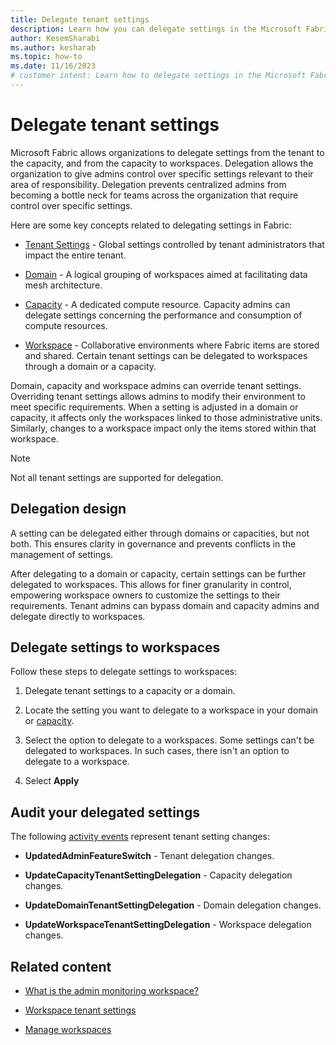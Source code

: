 ```yaml
---
title: Delegate tenant settings
description: Learn how you can delegate settings in the Microsoft Fabric admin portal, from the tenant to the capacity, and from the capacity to workspaces.
author: KesemSharabi
ms.author: kesharab
ms.topic: how-to
ms.date: 11/16/2023
# customer intent: Learn how to delegate settings in the Microsoft Fabric admin portal.
---
```


# Delegate tenant settings

Microsoft Fabric allows organizations to delegate settings from the tenant to the capacity, and from the capacity to workspaces. Delegation allows the organization to give admins control over specific settings relevant to their area of responsibility. Delegation prevents centralized admins from becoming a bottle neck for teams across the organization that require control over specific settings.

Here are some key concepts related to delegating settings in Fabric:

* [Tenant Settings](../admin/about-tenant-settings.md) - Global settings controlled by tenant administrators that impact the entire tenant.

* [Domain](../governance/domains.md) - A logical grouping of workspaces aimed at facilitating data mesh architecture.

* [Capacity](../enterprise/licenses.md#capacity) - A dedicated compute resource. Capacity admins can delegate settings concerning the performance and consumption of compute resources.  

* [Workspace](../fundamentals/workspaces.md) - Collaborative environments where Fabric items are stored and shared. Certain tenant settings can be delegated to workspaces through a domain or a capacity.  

Domain, capacity and workspace admins can override tenant settings. Overriding tenant settings allows admins to modify their environment to meet specific requirements. When a setting is adjusted in a domain or capacity, it affects only the workspaces linked to those administrative units. Similarly, changes to a workspace impact only the items stored within that workspace.

> [!NOTE]
> Not all tenant settings are supported for delegation.

## Delegation design

A setting can be delegated either through domains or capacities, but not both. This ensures clarity in governance and prevents conflicts in the management of settings.

After delegating to a domain or capacity, certain settings can be further delegated to workspaces. This allows for finer granularity in control, empowering workspace owners to customize the settings to their requirements. Tenant admins can bypass domain and capacity admins and delegate directly to workspaces.

## Delegate settings to workspaces

Follow these steps to delegate settings to workspaces:

1. Delegate tenant settings to a capacity or a domain.

2. Locate the setting you want to delegate to a workspace in your domain or [capacity](capacity-settings.md#delegated-tenant-settings).

3. Select the option to delegate to a workspaces. Some settings can't be delegated to workspaces. In such cases, there isn't an option to delegate to a workspace.

4. Select **Apply**

## Audit your delegated settings

The following [activity events](../admin/track-user-activities.md) represent tenant setting changes:

* **UpdatedAdminFeatureSwitch** - Tenant delegation changes.

* **UpdateCapacityTenantSettingDelegation** - Capacity delegation changes.

* **UpdateDomainTenantSettingDelegation** - Domain delegation changes.

* **UpdateWorkspaceTenantSettingDelegation** - Workspace delegation changes.

## Related content

* [What is the admin monitoring workspace?](monitoring-workspace.md)

* [Workspace tenant settings](portal-workspace.md)

* [Manage workspaces](portal-workspaces.md)
